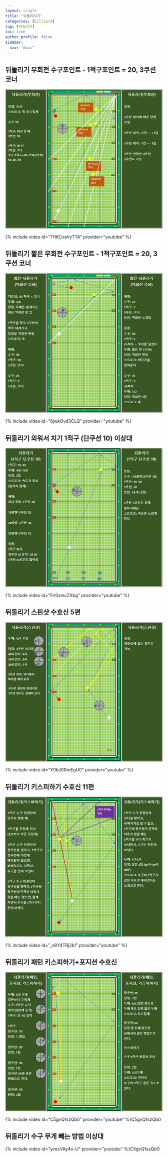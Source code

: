 ```yaml
---
layout: single
title: "뒤돌려치기"
categories: [billiard]
tag: [뒤돌리기]
toc: true
author_profile: false
sidebar:
  nav: "docs"
---
```


## 뒤돌리기 무회전 수구포인트 - 1적구포인트 = 20, 3쿠션 코너

[![뒤돌리기 무회전 낭인](/images/%EB%92%A4%EB%8F%8C%EB%A6%AC%EA%B8%B0%20%EB%AC%B4%ED%9A%8C%EC%A0%84%20%EB%82%AD%EC%9D%B8.png)](/images/%EB%92%A4%EB%8F%8C%EB%A6%AC%EA%B8%B0%20%EB%AC%B4%ED%9A%8C%EC%A0%84%20%EB%82%AD%EC%9D%B8.png)

{% include video id="7HKCvaVyTTA" provider="youtube" %}

## 뒤돌리기 짧은 무회전 수구포인트 - 1적구포인트 = 20, 3쿠션 코너

[![뒤돌리기 짧은 역회전 낭인](/images/%EB%92%A4%EB%8F%8C%EB%A6%AC%EA%B8%B0%20%EC%A7%A7%EC%9D%80%20%EC%97%AD%ED%9A%8C%EC%A0%84%20%EB%82%AD%EC%9D%B8.png)](/images/%EB%92%A4%EB%8F%8C%EB%A6%AC%EA%B8%B0%20%EC%A7%A7%EC%9D%80%20%EC%97%AD%ED%9A%8C%EC%A0%84%20%EB%82%AD%EC%9D%B8.png)

{% include video id="6jwkOvd3CLQ" provider="youtube" %}

## 뒤돌리기 외워서 치기 1적구 (단쿠션 10) 이상대 

[![뒤돌리기 외워서 치기 이상대](/images/%EB%92%A4%EB%8F%8C%EB%A6%AC%EA%B8%B0%201%EC%A0%81%EA%B5%AC%2010%20%EC%96%91%EB%B9%B5.png)](/images/%EB%92%A4%EB%8F%8C%EB%A6%AC%EA%B8%B0%201%EC%A0%81%EA%B5%AC%2010%20%EC%96%91%EB%B9%B5.png)

{% include video id="Frl0xmcZXbg" provider="youtube" %}

## 뒤돌리기 스핀샷 수호신 5편

[![뒤돌리기 스핀샷 수호신](/images/%EB%92%A4%EB%8F%8C%EB%A6%AC%EA%B8%B0%20%EC%8A%A4%ED%95%80%EC%83%B7%20%EC%88%98%ED%98%B8%EC%8B%A0.png)](/images/%EB%92%A4%EB%8F%8C%EB%A6%AC%EA%B8%B0%20%EC%8A%A4%ED%95%80%EC%83%B7%20%EC%88%98%ED%98%B8%EC%8B%A0.png)

{% include video id="Y0bJ0RmEgU0" provider="youtube" %}

## 뒤돌리기 키스피하기 수호신 11편

[![뒤돌리기 키스피하기 수호신](/images/%EB%92%A4%EB%8F%8C%EB%A6%AC%EA%B8%B0%20%ED%82%A4%EC%8A%A4%ED%94%BC%ED%95%98%EA%B8%B0%20%EC%88%98%ED%98%B8%EC%8B%A0.png)](/images/%EB%92%A4%EB%8F%8C%EB%A6%AC%EA%B8%B0%20%ED%82%A4%EC%8A%A4%ED%94%BC%ED%95%98%EA%B8%B0%20%EC%88%98%ED%98%B8%EC%8B%A0.png)

{% include video id="_v8Y4TRj2bI" provider="youtube" %}

## 뒤돌리기 패턴 키스피하기+포지션 수호신

[![뒤돌리기 패턴 포지션 키스피하기 수호신](/images/%EB%92%A4%EB%8F%8C%EB%A6%AC%EA%B8%B0%20%ED%8C%A8%ED%84%B4%20%ED%8F%AC%EC%A7%80%EC%85%98%20%EC%88%98%ED%98%B8%EC%8B%A0.png)](/images/%EB%92%A4%EB%8F%8C%EB%A6%AC%EA%B8%B0%20%ED%8C%A8%ED%84%B4%20%ED%8F%AC%EC%A7%80%EC%85%98%20%EC%88%98%ED%98%B8%EC%8B%A0.png)

{% include video id="C5gvQ1szQb0" provider="youtube" %}C5gvQ1szQb0

## 뒤돌리기 수구 무게 빼는 방법 이상대

{% include video id="ycecVAy4o-U" provider="youtube" %}C5gvQ1szQb0
